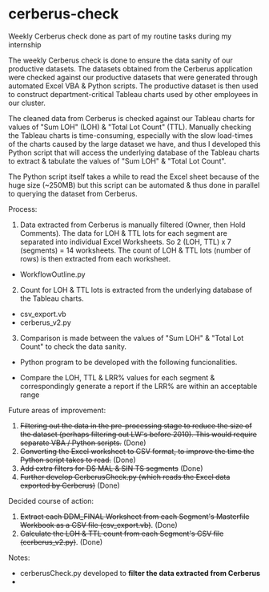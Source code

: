 # cerberus-check
Weekly Cerberus check done as part of my routine tasks during my internship

The weekly Cerberus check is done to ensure the data sanity of our productive datasets. The datasets obtained from the Cerberus application were checked against our productive datasets that were generated through automated Excel VBA & Python scripts. The productive dataset is then used to construct department-critical Tableau charts used by other employees in our cluster.

The cleaned data from Cerberus is checked against our Tableau charts for values of "Sum LOH" (LOH) & "Total Lot Count" (TTL). Manually checking the Tableau charts is time-consuming, especially with the slow load-times of the charts caused by the large dataset we have, and thus I developed this Python script that will access the underlying database of the Tableau charts to extract & tabulate the values of "Sum LOH" & "Total Lot Count".

The Python script itself takes a while to read the Excel sheet because of the huge size (~250MB) but this script can be automated & thus done in parallel to querying the dataset from Cerberus.

Process:

1. Data extracted from Cerberus is manually filtered (Owner, then Hold Comments). The data for LOH & TTL lots for each segment are separated into individual Excel Worksheets. So 2 (LOH, TTL) x 7 (segments) = 14 worksheets. The count of LOH & TTL lots (number of rows) is then extracted from each worksheet.
- WorkflowOutline.py

2. Count for LOH & TTL lots is extracted from the underlying database of the Tableau charts.
- csv_export.vb
- cerberus_v2.py

3. Comparison is made between the values of "Sum LOH" & "Total Lot Count" to check the data sanity. 
- Python program to be developed with the following funcionalities.
* Compare the LOH, TTL & LRR% values for each segment & correspondingly generate a report if the LRR% are within an acceptable range


Future areas of improvement:
1. ~~Filtering out the data in the pre-processing stage to reduce the size of the dataset (perhaps filtering out LW's before 2010). This would require separate VBA / Python scripts.~~ (Done)
2. ~~Converting the Excel worksheet to CSV format, to improve the time the Python script takes to read.~~ (Done)
3. ~~Add extra filters for DS MAL & SIN TS segments~~ (Done)
4. ~~Further develop CerberusCheck.py (which reads the Excel data exported by Cerberus)~~ (Done)


Decided course of action:
1. ~~Extract each DDM_FINAL Worksheet from each Segment's Masterfile Workbook as a CSV file (csv_export.vb)~~. (Done)
2. ~~Calculate the LOH & TTL count from each Segment's CSV file (cerberus_v2.py)~~. (Done)

Notes:
- cerberusCheck.py developed to **filter the data extracted from Cerberus**
- 
